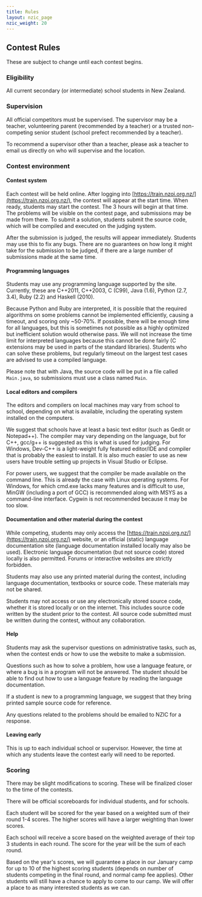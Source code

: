 ```yaml
---
title: Rules
layout: nzic_page
nzic_weight: 20
---
```


## Contest Rules

These are subject to change until each contest begins.

### Eligibility

All current secondary (or intermediate) school students in New Zealand.

### Supervision

All official competitors must be supervised. The supervisor may be a teacher, volunteering parent (recommended by a teacher) or a trusted non-competing senior student (school prefect recommended by a teacher).

To recommend a supervisor other than a teacher, please ask a teacher to email us directly on who will supervise and the location.

### Contest environment

#### Contest system

Each contest will be held online. After logging into [https://train.nzoi.org.nz/](https://train.nzoi.org.nz/), the contest will appear at the start time. When ready, students may start the contest. The 3 hours will begin at that time. The problems will be visible on the contest page, and submissions may be made from there. To submit a solution, students submit the source code, which will be compiled and executed on the judging system.

After the submission is judged, the results will appear immediately. Students may use this to fix any bugs. There are no guarantees on how long it might take for the submission to be judged, if there are a large number of submissions made at the same time.

#### Programming languages

Students may use any programming language supported by the site. Currently, these are C++2011, C++2003, C (C99), Java (1.6), Python (2.7, 3.4), Ruby (2.2) and Haskell (2010).

Because Python and Ruby are interpreted, it is possible that the required algorithms on some problems cannot be implemented efficiently, causing a timeout, and scoring only ~50-70%. If possible, there will be enough time for all languages, but this is sometimes not possible as a highly optimized but inefficient solution would otherwise pass. We will not increase the time limit for interpreted languages because this cannot be done fairly (C extensions may be used in parts of the standard libraries). Students who can solve these problems, but regularly timeout on the largest test cases are advised to use a compiled language.

Please note that with Java, the source code will be put in a file called `Main.java`, so submissions must use a class named `Main`.

#### Local editors and compilers

The editors and compilers on local machines may vary from school to school, depending on what is available, including the operating system installed on the computers.

We suggest that schools have at least a basic text editor (such as Gedit or Notepad++). The compiler may vary depending on the language, but for C++, gcc/g++ is suggested as this is what is used for judging. For Windows, Dev-C++ is a light-weight fully featured editor/IDE and compiler that is probably the easiest to install. It is also much easier to use as new users have trouble setting up projects in Visual Studio or Eclipse.

For power users, we suggest that the compiler be made available on the command line. This is already the case with Linux operating systems. For Windows, for which cmd.exe lacks many features and is difficult to use, MinGW (including a port of GCC) is recommended along with MSYS as a command-line interface. Cygwin is not recommended because it may be too slow.

#### Documentation and other material during the contest

While competing, students may only access the [https://train.nzoi.org.nz/](https://train.nzoi.org.nz/) website, or an official (static) language documentation site (language documentation installed locally may also be used). Electronic language documentation (but not source code) stored locally is also permitted. Forums or interactive websites are strictly forbidden.

Students may also use any printed material during the contest, including language documentation, textbooks or source code. These materials may not be shared.

Students may not access or use any electronically stored source code, whether it is stored locally or on the internet. This includes source code written by the student prior to the contest. All source code submitted must be written during the contest, without any collaboration.

#### Help

Students may ask the supervisor questions on administrative tasks, such as, when the contest ends or how to use the website to make a submission.

Questions such as how to solve a problem, how use a language feature, or where a bug is in a program will not be answered. The student should be able to find out how to use a language feature by reading the language documentation.

If a student is new to a programming language, we suggest that they bring printed sample source code for reference.

Any questions related to the problems should be emailed to NZIC for a response.

#### Leaving early

This is up to each individual school or supervisor. However, the time at which any students leave the contest early will need to be reported.

### Scoring

There may be slight modifications to scoring. These will be finalized closer to the time of the contests.

There will be official scoreboards for individual students, and for schools.

Each student will be scored for the year based on a weighted sum of their round 1-4 scores. The higher scores will have a larger weighting than lower scores.

Each school will receive a score based on the weighted average of their top 3 students in each round. The score for the year will be the sum of each round.

Based on the year's scores, we will guarantee a place in our January camp for up to 10 of the highest scoring students (depends on number of students competing in the final round, and normal camp fee applies). Other students will still have a chance to apply to come to our camp. We will offer a place to as many interested students as we can.
